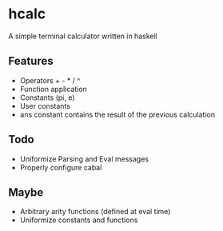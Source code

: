 # hcalc

A simple terminal calculator written in haskell

## Features

* Operators + - * / ^
* Function application
* Constants (pi, e)
* User constants
* ans constant contains the result of the previous calculation

## Todo

* Uniformize Parsing and Eval messages
* Properly configure cabal

## Maybe

* Arbitrary arity functions (defined at eval time)
* Uniformize constants and functions

